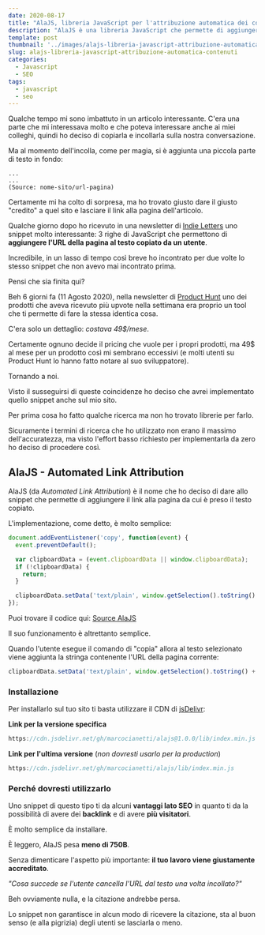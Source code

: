 ```yaml
---
date: 2020-08-17
title: "AlaJS, libreria JavaScript per l'attribuzione automatica dei contenuti"
description: "AlaJS è una libreria JavaScript che permette di aggiungere l'URL della pagina sorgente ad un testo copiato sulla pagina. Utile per la tua SEO e per essere giustamente accreditato per il tuo lavoro."
template: post
thumbnail: '../images/alajs-libreria-javascript-attribuzione-automatica-contenuti/thumbnail.jpg'
slug: alajs-libreria-javascript-attribuzione-automatica-contenuti
categories:
  - Javascript
  - SEO
tags:
  - javascript
  - seo
---
```


Qualche tempo mi sono imbattuto in un articolo interessante.
C'era una parte che mi interessava molto e che poteva interessare anche ai miei colleghi, quindi ho deciso di copiarla e incollarla sulla nostra conversazione.

Ma al momento dell'incolla, come per magia, si è aggiunta una piccola parte di testo in fondo:

```text
...
...
(Source: nome-sito/url-pagina)
```

Certamente mi ha colto di sorpresa, ma ho trovato giusto dare il giusto "credito" a quel sito e lasciare il link alla pagina dell'articolo.

Qualche giorno dopo ho ricevuto in una newsletter di <a href="https://indieletters.com/" rel="nofollow">Indie Letters</a> uno snippet molto interessante: 3 righe di JavaScript che permettono di **aggiungere l'URL della pagina al testo copiato da un utente**.

Incredibile, in un lasso di tempo così breve ho incontrato per due volte lo stesso snippet che non avevo mai incontrato prima.

Pensi che sia finita qui?

Beh 6 giorni fa (11 Agosto 2020), nella newsletter di <a href="https://www.producthunt.com/" rel="nofollow">Product Hunt</a> uno dei prodotti che aveva ricevuto più upvote nella settimana era proprio un tool che ti permette di fare la stessa identica cosa.

C'era solo un dettaglio: *costava 49$/mese*.

Certamente ognuno decide il pricing che vuole per i propri prodotti, ma 49$ al mese per un prodotto così mi sembrano eccessivi (e molti utenti su Product Hunt lo hanno fatto notare al suo sviluppatore).

Tornando a noi.

Visto il susseguirsi di queste coincidenze ho deciso che avrei implementato quello snippet anche sul mio sito.

Per prima cosa ho fatto qualche ricerca ma non ho trovato librerie per farlo.

Sicuramente i termini di ricerca che ho utilizzato non erano il massimo dell'accuratezza, ma visto l'effort basso richiesto per implementarla da zero ho deciso di procedere così.

## AlaJS - Automated Link Attribution

AlaJS (da *Automated Link Attribution*) è il nome che ho deciso di dare allo snippet che permette di aggiungere il link alla pagina da cui è preso il testo copiato.

L'implementazione, come detto, è molto semplice:

```javascript
document.addEventListener('copy', function(event) {
  event.preventDefault();

  var clipboardData = (event.clipboardData || window.clipboardData);
  if (!clipboardData) {
    return;
  }

  clipboardData.setData('text/plain', window.getSelection().toString() + ' [Source: ' + window.location.href + ']');
});
```

Puoi trovare il codice qui: [Source AlaJS](https://github.com/marcocianetti/alajs/)

Il suo funzionamento è altrettanto semplice.

Quando l'utente esegue il comando di "copia" allora al testo selezionato
viene aggiunta la stringa contenente l'URL della pagina corrente:

```javascript
clipboardData.setData('text/plain', window.getSelection().toString() + ' [Source: ' + window.location.href + ']');
```

### Installazione

Per installarlo sul tuo sito ti basta utilizzare il CDN di <a href="https://www.jsdelivr.com/" rel="nofollow">jsDelivr</a>:

**Link per la versione specifica**

```javascript
https://cdn.jsdelivr.net/gh/marcocianetti/alajs@1.0.0/lib/index.min.js
```

**Link per l'ultima versione** (*non dovresti usarlo per la production*)

```javascript
https://cdn.jsdelivr.net/gh/marcocianetti/alajs/lib/index.min.js
```

### Perché dovresti utilizzarlo

Uno snippet di questo tipo ti da alcuni **vantaggi lato SEO** in quanto ti da la possibilità di avere dei **backlink** e di avere **più visitatori**.

È molto semplice da installare.

È leggero, AlaJS pesa **meno di 750B**.

Senza dimenticare l'aspetto più importante: **il tuo lavoro viene giustamente accreditato**.

*"Cosa succede se l'utente cancella l'URL dal testo una volta incollato?"*

Beh ovviamente nulla, e la citazione andrebbe persa.

Lo snippet non garantisce in alcun modo di ricevere la citazione, sta al buon senso (e alla pigrizia) degli utenti se lasciarla o meno.
